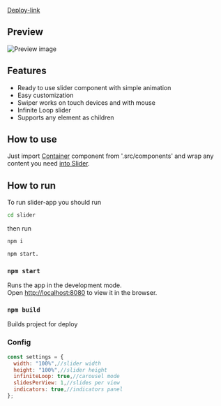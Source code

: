 [Deploy-link](https://kirillzhdanov-simple-slider.netlify.app)

## Preview

![Preview image](https://github.com/KirillZhdanov/slider-webpack/blob/master/preview.png?raw=true)

## Features

- Ready to use slider component with simple animation
- Easy customization
- Swiper works on touch devices and with mouse
- Infinite Loop slider
- Supports any element as children

## How to use

Just import <u>Container</u> component from '.src/components' and wrap any content you need <u>into Slider</u>.

## How to run

To run slider-app you should run

```sh
cd slider
```

then run
```sh
npm i
```
```sh
npm start.
```

### `npm start`

Runs the app in the development mode.<br />
Open [http://localhost:8080](http://localhost:8080) to view it in the browser.

### `npm build`

Builds project for deploy
### Config 
```jsx
const settings = {
  width: "100%",//slider width
  height: "100%",//slider height
  infiniteLoop: true,//carousel mode
  slidesPerView: 1,//slides per view
  indicators: true,//indicators panel
};
```
